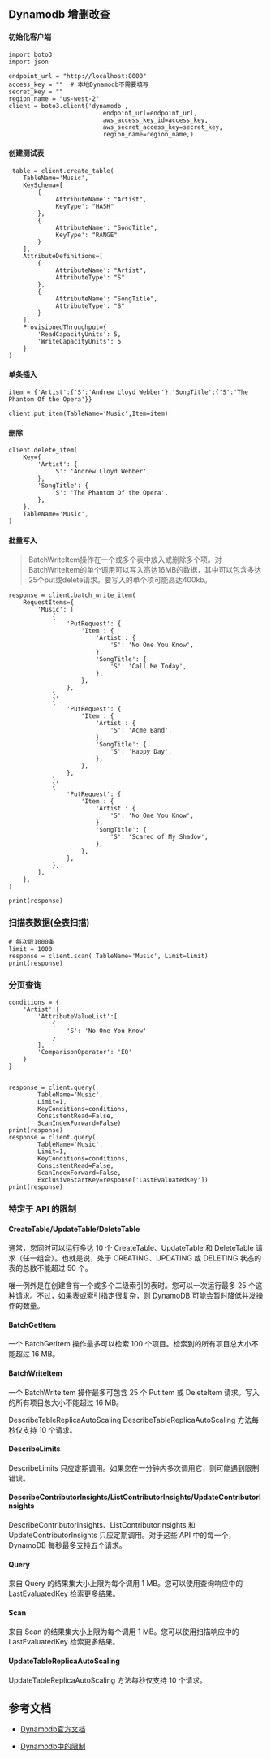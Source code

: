 ## Dynamodb 增删改查

#### 初始化客户端

```
import boto3
import json

endpoint_url = "http://localhost:8000"
access_key = ""  # 本地Dynamodb不需要填写
secret_key = ""
region_name = "us-west-2"
client = boto3.client('dynamodb',
                          endpoint_url=endpoint_url,
                          aws_access_key_id=access_key,
                          aws_secret_access_key=secret_key,
                          region_name=region_name,)
```

#### 创建测试表
```
 table = client.create_table(
    TableName='Music',
    KeySchema=[
        { 
            'AttributeName': "Artist", 
            'KeyType': "HASH"
        },
        { 
            'AttributeName': "SongTitle", 
            'KeyType': "RANGE"
        }
    ],
    AttributeDefinitions=[
        { 
            'AttributeName': "Artist", 
            'AttributeType': "S" 
        },
        { 
            'AttributeName': "SongTitle", 
            'AttributeType': "S" 
        }
    ],
    ProvisionedThroughput={       
        'ReadCapacityUnits': 5, 
        'WriteCapacityUnits': 5
    }
)

```


#### 单条插入

```
item = {'Artist':{'S':'Andrew Lloyd Webber'},'SongTitle':{'S':'The Phantom Of the Opera'}}

client.put_item(TableName='Music',Item=item)
```

#### 删除

```
client.delete_item(
    Key={
        'Artist': {
            'S': 'Andrew Lloyd Webber',
        },
        'SongTitle': {
            'S': 'The Phantom Of the Opera',
        },
    },
    TableName='Music',
)
```

#### 批量写入
> BatchWriteItem操作在一个或多个表中放入或删除多个项。对BatchWriteItem的单个调用可以写入高达16MB的数据，其中可以包含多达25个put或delete请求。要写入的单个项可能高达400kb。

```
response = client.batch_write_item(
    RequestItems={
        'Music': [
            {
                'PutRequest': {
                    'Item': {
                        'Artist': {
                            'S': 'No One You Know',
                        },
                        'SongTitle': {
                            'S': 'Call Me Today',
                        },
                    },
                },
            },
            {
                'PutRequest': {
                    'Item': {
                        'Artist': {
                            'S': 'Acme Band',
                        },
                        'SongTitle': {
                            'S': 'Happy Day',
                        },
                    },
                },
            },
            {
                'PutRequest': {
                    'Item': {
                        'Artist': {
                            'S': 'No One You Know',
                        },
                        'SongTitle': {
                            'S': 'Scared of My Shadow',
                        },
                    },
                },
            },
        ],
    },
)

print(response)

```

### 扫描表数据(全表扫描)

```
# 每次取1000条
limit = 1000
response = client.scan( TableName='Music', Limit=limit)
print(response)
```

### 分页查询
```
conditions = {
    'Artist':{
        'AttributeValueList':[
            {
                'S': 'No One You Know'
            }
        ],
        'ComparisonOperator': 'EQ'
    }
}


response = client.query(
        TableName='Music',
        Limit=1,
        KeyConditions=conditions,
        ConsistentRead=False,
        ScanIndexForward=False)
print(response)        
response = client.query(
        TableName='Music',
        Limit=1,
        KeyConditions=conditions,
        ConsistentRead=False,
        ScanIndexForward=False,
        ExclusiveStartKey=response['LastEvaluatedKey'])     
print(response)        

```


### 特定于 API 的限制

#### CreateTable/UpdateTable/DeleteTable

通常，您同时可以运行多达 10 个 CreateTable、UpdateTable 和 DeleteTable 请求（任一组合）。也就是说，处于 CREATING、UPDATING 或 DELETING 状态的表的总数不能超过 50 个。

唯一例外是在创建含有一个或多个二级索引的表时。您可以一次运行最多 25 个这种请求。不过，如果表或索引指定很复杂，则 DynamoDB 可能会暂时降低并发操作的数量。

#### BatchGetItem

一个 BatchGetItem 操作最多可以检索 100 个项目。检索到的所有项目总大小不能超过 16 MB。

#### BatchWriteItem

一个 BatchWriteItem 操作最多可包含 25 个 PutItem 或 DeleteItem 请求。写入的所有项目总大小不能超过 16 MB。

DescribeTableReplicaAutoScaling
DescribeTableReplicaAutoScaling 方法每秒仅支持 10 个请求。

#### DescribeLimits

DescribeLimits 只应定期调用。如果您在一分钟内多次调用它，则可能遇到限制错误。

#### DescribeContributorInsights/ListContributorInsights/UpdateContributorInsights

DescribeContributorInsights、ListContributorInsights 和 UpdateContributorInsights 只应定期调用。对于这些 API 中的每一个，DynamoDB 每秒最多支持五个请求。

#### Query

来自 Query 的结果集大小上限为每个调用 1 MB。您可以使用查询响应中的 LastEvaluatedKey 检索更多结果。

#### Scan

来自 Scan 的结果集大小上限为每个调用 1 MB。您可以使用扫描响应中的 LastEvaluatedKey 检索更多结果。

#### UpdateTableReplicaAutoScaling

UpdateTableReplicaAutoScaling 方法每秒仅支持 10 个请求。

## 参考文档

* [Dynamodb官方文档](https://boto3.amazonaws.com/v1/documentation/api/latest/reference/services/dynamodb.html)

* [Dynamodb中的限制](https://docs.aws.amazon.com/zh_cn/amazondynamodb/latest/developerguide/Limits.html#default-limits-throughput-capacity-modes)